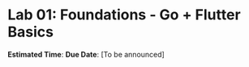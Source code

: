 # Lab 01: Foundations - Go + Flutter Basics

**Estimated Time**: 
**Due Date**: [To be announced]  


